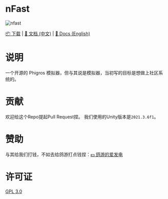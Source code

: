 # nFast
![nfast](https://socialify.git.ci/klrohias/nfast/image?font=Source%20Code%20Pro&forks=1&issues=1&language=1&name=1&owner=1&pattern=Plus&pulls=1&stargazers=1&theme=Auto)  

[📦 下载](https://github.com/Klrohias/nFast/releases) | [📃 文档 (中文)](README.md) | [📃 Docs (English)](README.en.md)

# 说明
一个开源的 Phigros 模拟器，但与其说是模拟器，当初写的目标是想做上社区系统的。  

# 贡献
欢迎给这个Repo提起Pull Request捏。
我们使用的Unity版本是`2021.3.6f1`。

# 赞助
与其给我们打钱，不如去给鸽游打点钱捏：[💵 鸽游的爱发电](https://afdian.net/a/pigeongames)  

# 许可证
[GPL 3.0](LICENSE)